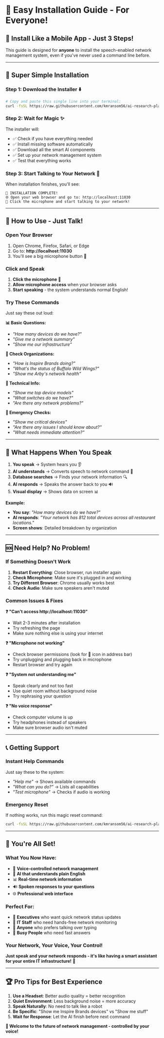 # 🎤 **Easy Installation Guide - For Everyone!**

## 📱 **Install Like a Mobile App - Just 3 Steps!**

This guide is designed for **anyone** to install the speech-enabled network management system, even if you've never used a command line before.

---

## 🚀 **Super Simple Installation**

### **Step 1: Download the Installer** ⬇️
```bash
# Copy and paste this single line into your terminal:
curl -fsSL https://raw.githubusercontent.com/kmransom56/ai-research-platform/main/easy-installer.sh | bash
```

### **Step 2: Wait for Magic** ✨
The installer will:
- ✅ Check if you have everything needed
- ✅ Install missing software automatically  
- ✅ Download all the smart AI components
- ✅ Set up your network management system
- ✅ Test that everything works

### **Step 3: Start Talking to Your Network** 🎤
When installation finishes, you'll see:
```
🎉 INSTALLATION COMPLETE!
🌐 Open your web browser and go to: http://localhost:11030
🎤 Click the microphone and start talking to your network!
```

---

## 💬 **How to Use - Just Talk!**

### **Open Your Browser**
1. Open Chrome, Firefox, Safari, or Edge
2. Go to: **http://localhost:11030**
3. You'll see a big microphone button 🎤

### **Click and Speak**
1. **Click the microphone** 🎤
2. **Allow microphone access** when your browser asks
3. **Start speaking** - the system understands normal English!

### **Try These Commands**
Just say these out loud:

**📊 Basic Questions:**
- *"How many devices do we have?"*
- *"Give me a network summary"*
- *"Show me our infrastructure"*

**🏢 Check Organizations:**
- *"How is Inspire Brands doing?"*
- *"What's the status of Buffalo Wild Wings?"*
- *"Show me Arby's network health"*

**🔧 Technical Info:**
- *"Show me top device models"*
- *"What switches do we have?"*
- *"Are there any network problems?"*

**🚨 Emergency Checks:**
- *"Show me critical devices"*
- *"Are there any issues I should know about?"*
- *"What needs immediate attention?"*

---

## 🎯 **What Happens When You Speak**

1. **You speak** → System hears you 👂
2. **AI understands** → Converts speech to network command 🧠
3. **Database searches** → Finds your network information 🔍
4. **AI responds** → Speaks the answer back to you 🔊
5. **Visual display** → Shows data on screen 📊

**Example:**
- **You say**: *"How many devices do we have?"*
- **AI responds**: *"Your network has 812 total devices across all restaurant locations."*
- **Screen shows**: Detailed breakdown by organization

---

## 🆘 **Need Help? No Problem!**

### **If Something Doesn't Work**
1. **Restart Everything**: Close browser, run installer again
2. **Check Microphone**: Make sure it's plugged in and working
3. **Try Different Browser**: Chrome usually works best
4. **Check Audio**: Make sure speakers aren't muted

### **Common Issues & Fixes**

**❓ "Can't access http://localhost:11030"**
- Wait 2-3 minutes after installation
- Try refreshing the page
- Make sure nothing else is using your internet

**❓ "Microphone not working"**
- Check browser permissions (look for 🎤 icon in address bar)
- Try unplugging and plugging back in microphone
- Restart browser and try again

**❓ "System not understanding me"**
- Speak clearly and not too fast
- Use quiet room without background noise
- Try rephrasing your question

**❓ "No voice response"**
- Check computer volume is up
- Try headphones instead of speakers
- Make sure browser audio isn't muted

---

## 📞 **Getting Support**

### **Instant Help Commands**
Just say these to the system:
- *"Help me"* → Shows available commands
- *"What can you do?"* → Lists all capabilities
- *"Test microphone"* → Checks if audio is working

### **Emergency Reset**
If nothing works, run this magic reset command:
```bash
curl -fsSL https://raw.githubusercontent.com/kmransom56/ai-research-platform/main/reset-everything.sh | bash
```

---

## 🎊 **You're All Set!**

### **What You Now Have:**
- 🎤 **Voice-controlled network management**
- 🧠 **AI that understands plain English**
- 📊 **Real-time network information**
- 🔊 **Spoken responses to your questions**
- 🌐 **Professional web interface**

### **Perfect For:**
- 👔 **Executives** who want quick network status updates
- 🔧 **IT Staff** who need hands-free network monitoring
- 📱 **Anyone** who prefers talking over typing
- 🏃 **Busy People** who need fast answers

### **Your Network, Your Voice, Your Control!**

**Just speak and your network responds - it's like having a smart assistant for your entire IT infrastructure!** 🌟

---

## 🏆 **Pro Tips for Best Experience**

1. **Use a Headset**: Better audio quality = better recognition
2. **Quiet Environment**: Less background noise = more accuracy
3. **Speak Naturally**: No need to talk like a robot
4. **Be Specific**: "Show me Inspire Brands devices" vs "Show me stuff"
5. **Wait for Response**: Let the AI finish before next command

**🎉 Welcome to the future of network management - controlled by your voice!**